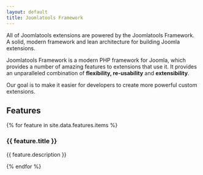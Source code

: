 ```yaml
---
layout: default
title: Joomlatools Framework
---
```


All of Joomlatools extensions are powered by the Joomlatools Framework. A solid, modern framework and lean architecture for building Joomla extensions.

Joomlatools Framework is a modern PHP framework for Joomla, which provides a number of amazing features to extensions that use it. It provides an unparalleled combination of **flexibility, re-usability** and **extensibility**. 

Our goal is to make it easier for developers to create more powerful custom extensions.

## Features

<div class="container features">
    {% for feature in site.data.features.items %}
    <div class="features__feature">
        <h3>{{ feature.title }}</h3>
        <p>{{ feature.description }}</p>
    </div>
    {% endfor %}
</div>
